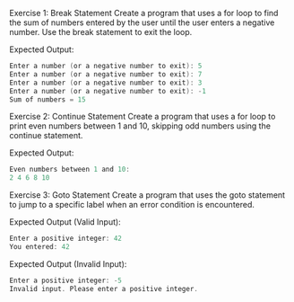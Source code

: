 Exercise 1: Break Statement
Create a program that uses a for loop to find the sum of numbers entered by the user until the user enters a negative number. Use the break statement to exit the loop.

Expected Output:

```c
Enter a number (or a negative number to exit): 5
Enter a number (or a negative number to exit): 7
Enter a number (or a negative number to exit): 3
Enter a number (or a negative number to exit): -1
Sum of numbers = 15
```

Exercise 2: Continue Statement
Create a program that uses a for loop to print even numbers between 1 and 10, skipping odd numbers using the continue statement.

Expected Output:

```c
Even numbers between 1 and 10:
2 4 6 8 10
```

Exercise 3: Goto Statement
Create a program that uses the goto statement to jump to a specific label when an error condition is encountered.

Expected Output (Valid Input):

```c
Enter a positive integer: 42
You entered: 42
```

Expected Output (Invalid Input):

```c
Enter a positive integer: -5
Invalid input. Please enter a positive integer.
```
